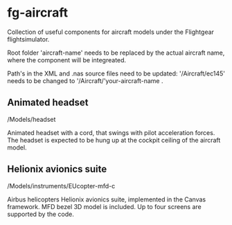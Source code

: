 # fg-aircraft
Collection of useful components for aircraft models under the Flightgear flightsimulator.

Root folder 'aircraft-name' needs to be replaced by the actual aircraft name, where the component will be integreated. 

Path's in the XML and .nas source files need to be updated: '/Aircraft/ec145' needs to be changed to  '/Aircraft/'your-aircraft-name .

Animated headset 
----------------
/Models/headset

Animated headset with a cord, that swings with pilot acceleration forces. The headset is expected to be hung up at the cockpit ceiling of the aircraft model.

Helionix avionics suite
----------------
/Models/instruments/EUcopter-mfd-c

Airbus helicopters Helionix avionics suite, implemented in the Canvas framework. MFD bezel 3D model is included. Up to four screens are supported by the code.
